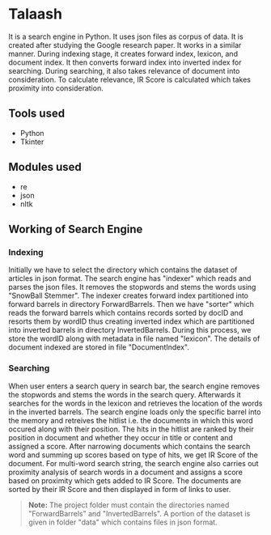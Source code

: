 # Talaash
It is a search engine in Python. It uses json files as corpus of data. It is created after studying the Google research paper. It works in a similar manner. During indexing stage, it creates forward index, lexicon, and document index. It then converts forward index into inverted index for searching. During searching, it also takes relevance of document into consideration. To calculate relevance, IR Score is calculated which takes proximity into consideration. 

## Tools used
- Python
- Tkinter

## Modules used
- re
- json
- nltk

## Working of Search Engine
### Indexing 
Initially we have to select the directory which contains the dataset of articles in json format. 
The search engine has "indexer" which reads and parses the json files. It removes the stopwords and stems the words using "SnowBall Stemmer". 
The indexer creates forward index partitioned into forward barrels in directory ForwardBarrels. 
Then we have "sorter" which reads the forward barrels which contains records sorted
by docID and resorts them by wordID thus creating inverted index which are partitioned into inverted barrels in 
directory InvertedBarrels. During this process, we store the wordID along with metadata in file named "lexicon". The details of document
indexed are stored in file "DocumentIndex".

### Searching
When user enters a search query in search bar, the search engine removes the stopwords and stems the words in the search query. 
Afterwards it searches for the words in the lexicon and retrieves the location of the words in the inverted barrels. The search engine 
loads only the specific barrel into the memory and retreives the hitlist i.e. the documents in which this word occured along with their 
position. The hits in the hitlist are ranked by their position in document and whether they occur in title or content and assigned a score.
After narrowing documents which contains the search word and summing up scores based on type of hits, we get IR Score of the document.
For multi-word search string, the search engine also carries out proximity analysis of search words in a document and assigns a score based
on proximity which gets added to IR Score. The documents are sorted by their IR Score and then displayed in form of links to user.


> **Note:** The project folder must contain the directories named "ForwardBarrels" and "InvertedBarrels". A portion of the dataset is given in folder "data"
which contains files in json format.
